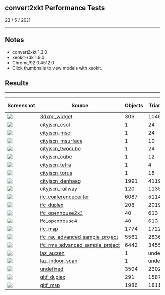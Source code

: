 ## convert2xkt Performance Tests

23 / 5 / 2021

---

## Notes

* convert2xkt 1.3.0
* xeokit-sdk 1.9.0
* Chrome/92.0.4512.0
* Click thumbnails to view models with xeokit.

## Results

---

| Screenshot | Source | Objects | Triangles | Vertices | Source kB | XKT kB | Compression | Convert Secs | Load Secs | FPS |
| --- | --- | --- | --- | --- | --- | --- | --- | --- | --- | --- |
| [![](https://xeokit.github.io/xeokit-xkt-utils/tests/models/xkt/3dxml_widget/screenshot/screenshot.png)](https://xeokit.github.io/xeokit-xkt-utils/tests/loadXKT.html?xktSrc=../https://xeokit.github.io/xeokit-xkt-utils/tests/models/xkt/3dxml_widget/model.xkt) | [3dxml_widget](https://xeokit.github.io/xeokit-xkt-utils/tests/loadXKT.html?xktSrc=../https://xeokit.github.io/xeokit-xkt-utils/tests/models/xkt/3dxml_widget/model.xkt) | 306 | 10464 | 13686 | 123.78 | 61.65 | 2.01 | 0.36 | 0.20 | 56 |
| [![](https://xeokit.github.io/xeokit-xkt-utils/tests/models/xkt/cityjson_csol/screenshot/screenshot.png)](https://xeokit.github.io/xeokit-xkt-utils/tests/loadXKT.html?xktSrc=../https://xeokit.github.io/xeokit-xkt-utils/tests/models/xkt/cityjson_csol/model.xkt) | [cityjson_csol](https://xeokit.github.io/xeokit-xkt-utils/tests/loadXKT.html?xktSrc=../https://xeokit.github.io/xeokit-xkt-utils/tests/models/xkt/cityjson_csol/model.xkt) | 1 | 24 | 12 | 5.26 | 0.66 | 8.00 | 0.01 | 0.08 | 60 |
| [![](https://xeokit.github.io/xeokit-xkt-utils/tests/models/xkt/cityjson_msol/screenshot/screenshot.png)](https://xeokit.github.io/xeokit-xkt-utils/tests/loadXKT.html?xktSrc=../https://xeokit.github.io/xeokit-xkt-utils/tests/models/xkt/cityjson_msol/model.xkt) | [cityjson_msol](https://xeokit.github.io/xeokit-xkt-utils/tests/loadXKT.html?xktSrc=../https://xeokit.github.io/xeokit-xkt-utils/tests/models/xkt/cityjson_msol/model.xkt) | 1 | 24 | 16 | 5.54 | 0.66 | 8.43 | 0.01 | 0.05 | 60 |
| [![](https://xeokit.github.io/xeokit-xkt-utils/tests/models/xkt/cityjson_msurface/screenshot/screenshot.png)](https://xeokit.github.io/xeokit-xkt-utils/tests/loadXKT.html?xktSrc=../https://xeokit.github.io/xeokit-xkt-utils/tests/models/xkt/cityjson_msurface/model.xkt) | [cityjson_msurface](https://xeokit.github.io/xeokit-xkt-utils/tests/loadXKT.html?xktSrc=../https://xeokit.github.io/xeokit-xkt-utils/tests/models/xkt/cityjson_msurface/model.xkt) | 1 | 10 | 8 | 2.46 | 0.59 | 4.14 | 0.01 | 0.04 | 60 |
| [![](https://xeokit.github.io/xeokit-xkt-utils/tests/models/xkt/cityjson_twocube/screenshot/screenshot.png)](https://xeokit.github.io/xeokit-xkt-utils/tests/loadXKT.html?xktSrc=../https://xeokit.github.io/xeokit-xkt-utils/tests/models/xkt/cityjson_twocube/model.xkt) | [cityjson_twocube](https://xeokit.github.io/xeokit-xkt-utils/tests/loadXKT.html?xktSrc=../https://xeokit.github.io/xeokit-xkt-utils/tests/models/xkt/cityjson_twocube/model.xkt) | 1 | 24 | 16 | 4.90 | 0.63 | 7.81 | 0.01 | 0.04 | 60 |
| [![](https://xeokit.github.io/xeokit-xkt-utils/tests/models/xkt/cityjson_cube/screenshot/screenshot.png)](https://xeokit.github.io/xeokit-xkt-utils/tests/loadXKT.html?xktSrc=../https://xeokit.github.io/xeokit-xkt-utils/tests/models/xkt/cityjson_cube/model.xkt) | [cityjson_cube](https://xeokit.github.io/xeokit-xkt-utils/tests/loadXKT.html?xktSrc=../https://xeokit.github.io/xeokit-xkt-utils/tests/models/xkt/cityjson_cube/model.xkt) | 1 | 12 | 8 | 1.76 | 0.60 | 2.94 | 0.01 | 0.03 | 60 |
| [![](https://xeokit.github.io/xeokit-xkt-utils/tests/models/xkt/cityjson_tetra/screenshot/screenshot.png)](https://xeokit.github.io/xeokit-xkt-utils/tests/loadXKT.html?xktSrc=../https://xeokit.github.io/xeokit-xkt-utils/tests/models/xkt/cityjson_tetra/model.xkt) | [cityjson_tetra](https://xeokit.github.io/xeokit-xkt-utils/tests/loadXKT.html?xktSrc=../https://xeokit.github.io/xeokit-xkt-utils/tests/models/xkt/cityjson_tetra/model.xkt) | 1 | 4 | 4 | 1.69 | 0.54 | 3.13 | 0.00 | 0.04 | 60 |
| [![](https://xeokit.github.io/xeokit-xkt-utils/tests/models/xkt/cityjson_torus/screenshot/screenshot.png)](https://xeokit.github.io/xeokit-xkt-utils/tests/loadXKT.html?xktSrc=../https://xeokit.github.io/xeokit-xkt-utils/tests/models/xkt/cityjson_torus/model.xkt) | [cityjson_torus](https://xeokit.github.io/xeokit-xkt-utils/tests/loadXKT.html?xktSrc=../https://xeokit.github.io/xeokit-xkt-utils/tests/models/xkt/cityjson_torus/model.xkt) | 1 | 18 | 14 | 4.35 | 0.65 | 6.75 | 0.00 | 0.04 | 60 |
| [![](https://xeokit.github.io/xeokit-xkt-utils/tests/models/xkt/cityjson_denhaag/screenshot/screenshot.png)](https://xeokit.github.io/xeokit-xkt-utils/tests/loadXKT.html?xktSrc=../https://xeokit.github.io/xeokit-xkt-utils/tests/models/xkt/cityjson_denhaag/model.xkt) | [cityjson_denhaag](https://xeokit.github.io/xeokit-xkt-utils/tests/loadXKT.html?xktSrc=../https://xeokit.github.io/xeokit-xkt-utils/tests/models/xkt/cityjson_denhaag/model.xkt) | 1991 | 41197 | 71069 | 3153.55 | 399.34 | 7.90 | 0.96 | 0.41 | 60 |
| [![](https://xeokit.github.io/xeokit-xkt-utils/tests/models/xkt/cityjson_railway/screenshot/screenshot.png)](https://xeokit.github.io/xeokit-xkt-utils/tests/loadXKT.html?xktSrc=../https://xeokit.github.io/xeokit-xkt-utils/tests/models/xkt/cityjson_railway/model.xkt) | [cityjson_railway](https://xeokit.github.io/xeokit-xkt-utils/tests/loadXKT.html?xktSrc=../https://xeokit.github.io/xeokit-xkt-utils/tests/models/xkt/cityjson_railway/model.xkt) | 120 | 113537 | 170281 | 4521.41 | 878.91 | 5.14 | 2.73 | 0.80 | 60 |
| [![](https://xeokit.github.io/xeokit-xkt-utils/tests/models/xkt/ifc_conferencecenter/screenshot/screenshot.png)](https://xeokit.github.io/xeokit-xkt-utils/tests/loadXKT.html?xktSrc=../https://xeokit.github.io/xeokit-xkt-utils/tests/models/xkt/ifc_conferencecenter/model.xkt) | [ifc_conferencecenter](https://xeokit.github.io/xeokit-xkt-utils/tests/loadXKT.html?xktSrc=../https://xeokit.github.io/xeokit-xkt-utils/tests/models/xkt/ifc_conferencecenter/model.xkt) | 6087 | 511459 | 1268451 | 71700.42 | 2698.16 | 26.57 | 44.61 | 1.47 | 21 |
| [![](https://xeokit.github.io/xeokit-xkt-utils/tests/models/xkt/ifc_duplex/screenshot/screenshot.png)](https://xeokit.github.io/xeokit-xkt-utils/tests/loadXKT.html?xktSrc=../https://xeokit.github.io/xeokit-xkt-utils/tests/models/xkt/ifc_duplex/model.xkt) | [ifc_duplex](https://xeokit.github.io/xeokit-xkt-utils/tests/loadXKT.html?xktSrc=../https://xeokit.github.io/xeokit-xkt-utils/tests/models/xkt/ifc_duplex/model.xkt) | 208 | 20194 | 49504 | 2366.05 | 88.94 | 26.60 | 0.61 | 0.18 | 60 |
| [![](https://xeokit.github.io/xeokit-xkt-utils/tests/models/xkt/ifc_openhouse2x3/screenshot/screenshot.png)](https://xeokit.github.io/xeokit-xkt-utils/tests/loadXKT.html?xktSrc=../https://xeokit.github.io/xeokit-xkt-utils/tests/models/xkt/ifc_openhouse2x3/model.xkt) | [ifc_openhouse2x3](https://xeokit.github.io/xeokit-xkt-utils/tests/loadXKT.html?xktSrc=../https://xeokit.github.io/xeokit-xkt-utils/tests/models/xkt/ifc_openhouse2x3/model.xkt) | 40 | 613 | 1801 | 112.76 | 6.43 | 17.54 | 0.17 | 0.05 | 60 |
| [![](https://xeokit.github.io/xeokit-xkt-utils/tests/models/xkt/ifc_openhouse4/screenshot/screenshot.png)](https://xeokit.github.io/xeokit-xkt-utils/tests/loadXKT.html?xktSrc=../https://xeokit.github.io/xeokit-xkt-utils/tests/models/xkt/ifc_openhouse4/model.xkt) | [ifc_openhouse4](https://xeokit.github.io/xeokit-xkt-utils/tests/loadXKT.html?xktSrc=../https://xeokit.github.io/xeokit-xkt-utils/tests/models/xkt/ifc_openhouse4/model.xkt) | 40 | 613 | 1801 | 113.26 | 6.43 | 17.63 | 0.15 | 0.09 | 60 |
| [![](https://xeokit.github.io/xeokit-xkt-utils/tests/models/xkt/ifc_map/screenshot/screenshot.png)](https://xeokit.github.io/xeokit-xkt-utils/tests/loadXKT.html?xktSrc=../https://xeokit.github.io/xeokit-xkt-utils/tests/models/xkt/ifc_map/model.xkt) | [ifc_map](https://xeokit.github.io/xeokit-xkt-utils/tests/loadXKT.html?xktSrc=../https://xeokit.github.io/xeokit-xkt-utils/tests/models/xkt/ifc_map/model.xkt) | 1774 | 172268 | 431922 | 28779.42 | 939.71 | 30.63 | 7.53 | 0.61 | 57 |
| [![](https://xeokit.github.io/xeokit-xkt-utils/tests/models/xkt/ifc_rac_advanced_sample_project/screenshot/screenshot.png)](https://xeokit.github.io/xeokit-xkt-utils/tests/loadXKT.html?xktSrc=../https://xeokit.github.io/xeokit-xkt-utils/tests/models/xkt/ifc_rac_advanced_sample_project/model.xkt) | [ifc_rac_advanced_sample_project](https://xeokit.github.io/xeokit-xkt-utils/tests/loadXKT.html?xktSrc=../https://xeokit.github.io/xeokit-xkt-utils/tests/models/xkt/ifc_rac_advanced_sample_project/model.xkt) | 5561 | 283616 | 745100 | 45316.70 | 1776.91 | 25.50 | 42.32 | 1.60 | 23 |
| [![](https://xeokit.github.io/xeokit-xkt-utils/tests/models/xkt/ifc_rme_advanced_sample_project/screenshot/screenshot.png)](https://xeokit.github.io/xeokit-xkt-utils/tests/loadXKT.html?xktSrc=../https://xeokit.github.io/xeokit-xkt-utils/tests/models/xkt/ifc_rme_advanced_sample_project/model.xkt) | [ifc_rme_advanced_sample_project](https://xeokit.github.io/xeokit-xkt-utils/tests/loadXKT.html?xktSrc=../https://xeokit.github.io/xeokit-xkt-utils/tests/models/xkt/ifc_rme_advanced_sample_project/model.xkt) | 6442 | 345539 | 823082 | 35309.94 | 1632.98 | 21.62 | 80.89 | 1.11 | 30 |
| [![](https://xeokit.github.io/xeokit-xkt-utils/tests/models/xkt/laz_autzen/screenshot/screenshot.png)](https://xeokit.github.io/xeokit-xkt-utils/tests/loadXKT.html?xktSrc=../https://xeokit.github.io/xeokit-xkt-utils/tests/models/xkt/laz_autzen/model.xkt) | [laz_autzen](https://xeokit.github.io/xeokit-xkt-utils/tests/loadXKT.html?xktSrc=../https://xeokit.github.io/xeokit-xkt-utils/tests/models/xkt/laz_autzen/model.xkt) | 1 | undefined | 10653336 | 56350.99 | 71525.80 | 0.79 | 25.49 | 4.34 | 26 |
| [![](https://xeokit.github.io/xeokit-xkt-utils/tests/models/xkt/laz_indoor_scan/screenshot/screenshot.png)](https://xeokit.github.io/xeokit-xkt-utils/tests/loadXKT.html?xktSrc=../https://xeokit.github.io/xeokit-xkt-utils/tests/models/xkt/laz_indoor_scan/model.xkt) | [laz_indoor_scan](https://xeokit.github.io/xeokit-xkt-utils/tests/loadXKT.html?xktSrc=../https://xeokit.github.io/xeokit-xkt-utils/tests/models/xkt/laz_indoor_scan/model.xkt) | 1 | undefined | 808042 | 1644.72 | 3402.97 | 0.48 | 1.43 | 0.60 | 60 |
| [![](https://xeokit.github.io/xeokit-xkt-utils/tests/models/xkt/undefined/screenshot/screenshot.png)](https://xeokit.github.io/xeokit-xkt-utils/tests/loadXKT.html?xktSrc=../https://xeokit.github.io/xeokit-xkt-utils/tests/models/xkt/undefined/model.xkt) | [undefined](https://xeokit.github.io/xeokit-xkt-utils/tests/loadXKT.html?xktSrc=../https://xeokit.github.io/xeokit-xkt-utils/tests/models/xkt/undefined/model.xkt) | 3504 | 230246 | 367934 | 23075.65 | 1662.27 | 13.88 | 2.65 | 1.05 | 60 |
| [![](https://xeokit.github.io/xeokit-xkt-utils/tests/models/xkt/gltf_duplex/screenshot/screenshot.png)](https://xeokit.github.io/xeokit-xkt-utils/tests/loadXKT.html?xktSrc=../https://xeokit.github.io/xeokit-xkt-utils/tests/models/xkt/gltf_duplex/model.xkt) | [gltf_duplex](https://xeokit.github.io/xeokit-xkt-utils/tests/loadXKT.html?xktSrc=../https://xeokit.github.io/xeokit-xkt-utils/tests/models/xkt/gltf_duplex/model.xkt) | 291 | 15874 | 25262 | 1433.53 | 126.22 | 11.36 | 0.27 | 0.32 | 60 |
| [![](https://xeokit.github.io/xeokit-xkt-utils/tests/models/xkt/gltf_map/screenshot/screenshot.png)](https://xeokit.github.io/xeokit-xkt-utils/tests/loadXKT.html?xktSrc=../https://xeokit.github.io/xeokit-xkt-utils/tests/models/xkt/gltf_map/model.xkt) | [gltf_map](https://xeokit.github.io/xeokit-xkt-utils/tests/loadXKT.html?xktSrc=../https://xeokit.github.io/xeokit-xkt-utils/tests/models/xkt/gltf_map/model.xkt) | 1986 | 181108 | 354632 | 15785.04 | 1605.40 | 9.83 | 2.35 | 0.84 | 49 |